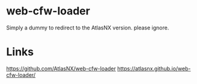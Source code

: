 # web-cfw-loader
Simply a dummy to redirect to the AtlasNX version. please ignore.

# Links
https://github.com/AtlasNX/web-cfw-loader
https://atlasnx.github.io/web-cfw-loader/
